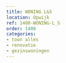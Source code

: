 ```yaml
---
title: WONING L&S
location: Opwijk
ref: 1400-WONING-L_S
order: 1400
categories:
- toon alles
- renovatie
- gezinswoningen
---
```

